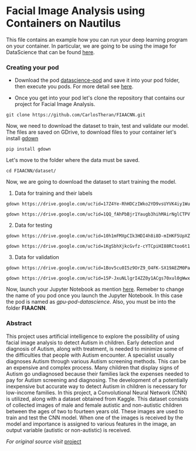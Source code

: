 
# Facial Image Analysis using Containers on Nautilus

This file contains an example how you can run your deep learning program on your container. In particular, we are going to be using 
the image for DataScience that can be found [here](https://gitlab.nrp-nautilus.io/prp/jupyter-stack/container_registry/).

### Creating your pod 

* Download the pod [datascience-pod](https://github.com/CarlosTheran/NautilusTutorial/blob/main/example/datascience-pod.yaml) 
and save it into your pod folder, then execute you pods. For more detail see [here](https://github.com/CarlosTheran/NautilusTutorial/blob/main/creating%20executing%20a%20pod/kubectl_pods.md).

* Once you get into your pod let's clone the repository that contains our project for Facial Image Analysis.
```
git clone https://github.com/CarlosTheran/FIAACNN.git
```
Now, we need to download the dataset to train, test and validate our model. The files are saved on GDrive, to download files to your container let's install [gdown](https://pypi.org/project/gdown/)
```
pip install gdown
```
Let's move to the folder where the data must be saved.
```
cd FIAACNN/dataset/
```

Now, we are going to download the dataset to start training the model.
1. Data for training and their labels
```
gdown https://drive.google.com/uc?id=17Z4Ye-RhHDCzIWko2YD9vsUYVK4iy1Wu
```
```
gdown https://drive.google.com/uc?id=1QQ_fAhPbBjr1Yaugb3hihMAirNglCTPV
```
2. Data for testing
```
gdown https://drive.google.com/uc?id=10h1mFMXpCIk3HDI4h8i8D-mIHKF5UpXZ
```
```
gdown https://drive.google.com/uc?id=1KgSbhXjkcGvfz-cYTCpiHI88RCtoo6t1
```
3. Data for validation
```
gdown https://drive.google.com/uc?id=1Bov5cu0I5z9OrZ9_O4FK-SX19AEZM0Pa
```
```
gdown https://drive.google.com/uc?id=15P-JxuNLlgrI4ZZ0y1ACgs70xul0gWwx
```

Now, launch your Jupyter Notebook as mention [here](https://github.com/CarlosTheran/NautilusTutorial/blob/main/creating%20executing%20a%20pod/kubectl_pods.md). Remeber to change the name of you pod once you launch the Jupyter Notebook. In this case the pod is named as *gpu-pod-datascience*. Also, you must be into the folder **FIAACNN**.


### Abstract
This project uses artificial intelligence to explore the possibility of using facial image analysis to detect Autism in children. Early detection and diagnosis of Autism, along with treatment, is needed to minimize some of the difficulties that people with Autism encounter. A specialist usually diagnoses Autism through various Autism screening methods. This can be an expensive and complex process. Many children that display signs of Autism go undiagnosed because their families lack the expenses needed to pay for Autism screening and diagnosing. The development of a potentially inexpensive but accurate way to detect Autism in children is necessary for low-income families. In this project, a Convolutional Neural Network (CNN) is utilized, along with a dataset obtained from Kaggle. This dataset consists of collected images of male and female autistic and non-autistic children between the ages of two to fourteen years old. These images are used to train and test the CNN model. When one of the images is received by the model and importance is assigned to various features in the image, an output variable (autistic or non-autistic) is received.

*For original source visit* [project](https://cybertraining-dsc.github.io/report/su21-reu-378/project/)


